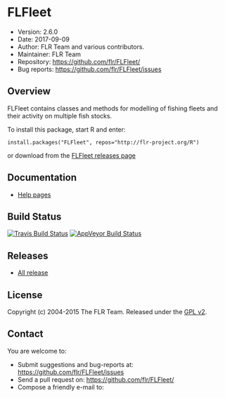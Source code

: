 
# FLFleet
- Version: 2.6.0
- Date: 2017-09-09
- Author: FLR Team and various contributors.
- Maintainer: FLR Team <flr-team AT flr-project.org>
- Repository: <https://github.com/flr/FLFleet/>
- Bug reports: <https://github.com/flr/FLFleet/issues>

## Overview
FLFleet contains classes and methods for modelling of fishing fleets and their activity on multiple fish stocks. 

To install this package, start R and enter:

	install.packages("FLFleet", repos="http://flr-project.org/R")

or download from the [FLFleet releases page](https://github.com/flr/FLFleet/releases/latest)

## Documentation
- [Help pages](http://flr-project.org/FLFleet/Reference)

## Build Status
[![Travis Build Status](https://travis-ci.org/flr/FLFleet.svg?branch=master)](https://travis-ci.org/flr/FLFleet)
[![AppVeyor Build Status](https://ci.appveyor.com/api/projects/status/github/flr/FLFleet?branch=master&svg=true)](https://ci.appveyor.com/project/flr/FLFleet)

## Releases
- [All release](https://github.com/flr/FLFleet/releases/)

## License
Copyright (c) 2004-2015 The FLR Team. Released under the [GPL v2](http://www.gnu.org/licenses/gpl-2.0.html).

## Contact
You are welcome to:

- Submit suggestions and bug-reports at: <https://github.com/flr/FLFleet/issues>
- Send a pull request on: <https://github.com/flr/FLFleet/>
- Compose a friendly e-mail to: <flrteam AT flr-project.org>
